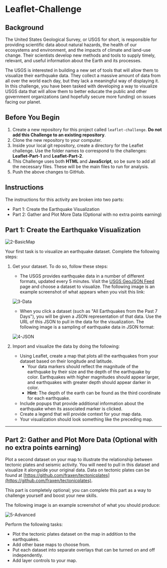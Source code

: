 # Leaflet-Challenge

## Background

The United States Geological Survey, or USGS for short, is responsible for providing scientific data about natural hazards, the health of our ecosystems and environment, and the impacts of climate and land-use change. Their scientists develop new methods and tools to supply timely, relevant, and useful information about the Earth and its processes.

The USGS is interested in building a new set of tools that will allow them to visualize their earthquake data. They collect a massive amount of data from all over the world each day, but they lack a meaningful way of displaying it. In this challenge, you have been tasked with developing a way to visualize USGS data that will allow them to better educate the public and other government organizations (and hopefully secure more funding) on issues facing our planet.

## Before You Begin

1.  Create a new repository for this project called  `leaflet-challenge`.  **Do not add this Challenge to an existing repository**.
2.  Clone the new repository to your computer. 
3.  Inside your local git repository, create a directory for the Leaflet challenge. Use the folder names to correspond to the challenges:  **Leaflet-Part-1**  and  **Leaflet-Part-2**.
4.  This Challenge uses both  **HTML**  and  **JavaScript**, so be sure to add all the necessary files. These will be the main files to run for analysis.
5.  Push the above changes to GitHub.
    
## Instructions

The instructions for this activity are broken into two parts:
-   Part 1: Create the Earthquake Visualization
-   Part 2: Gather and Plot More Data (Optional with no extra points earning)
    
## Part 1: Create the Earthquake Visualization

![2-BasicMap](https://static.bc-edx.com/data/dl-1-1/m15/lms/img/2-BasicMap.jpg)

Your first task is to visualize an earthquake dataset. Complete the following steps:

1.  Get your dataset. To do so, follow these steps:
    -   The USGS provides earthquake data in a number of different formats, updated every 5 minutes. Visit the  [USGS GeoJSON Feed](http://earthquake.usgs.gov/earthquakes/feed/v1.0/geojson.php) page and choose a dataset to visualize. The following image is an example screenshot of what appears when you visit this link:
    
    ![3-Data](https://static.bc-edx.com/data/dl-1-1/m15/lms/img/3-Data.jpg)
    
    -   When you click a dataset (such as "All Earthquakes from the Past 7 Days"), you will be given a JSON representation of that data. Use the URL of this JSON to pull in the data for the visualization. The following image is a sampling of earthquake data in JSON format:
    
    ![4-JSON](https://static.bc-edx.com/data/dl-1-1/m15/lms/img/4-JSON.jpg)
    
2.  Import and visualize the data by doing the following:
    
    -   Using Leaflet, create a map that plots all the earthquakes from your dataset based on their longitude and latitude.
        -   Your data markers should reflect the magnitude of the earthquake by their size and the depth of the earthquake by color. Earthquakes with higher magnitudes should appear larger, and earthquakes with greater depth should appear darker in color.
        -   **Hint:**  The depth of the earth can be found as the third coordinate for each earthquake.
    -   Include popups that provide additional information about the earthquake when its associated marker is clicked.
    -   Create a legend that will provide context for your map data.
    -   Your visualization should look something like the preceding map.
        
----------

## Part 2: Gather and Plot More Data (Optional with no extra points earning)

Plot a second dataset on your map to illustrate the relationship between tectonic plates and seismic activity. You will need to pull in this dataset and visualize it alongside your original data. Data on tectonic plates can be found at  [https://github.com/fraxen/tectonicplates](https://github.com/fraxen/tectonicplates).

This part is completely optional; you can complete this part as a way to challenge yourself and boost your new skills.

The following image is an example screenshot of what you should produce:

![5-Advanced](https://static.bc-edx.com/data/dl-1-1/m15/lms/img/5-Advanced.jpg)

Perform the following tasks:
-   Plot the tectonic plates dataset on the map in addition to the earthquakes.
-   Add other base maps to choose from.    
-   Put each dataset into separate overlays that can be turned on and off independently.    
-   Add layer controls to your map.
